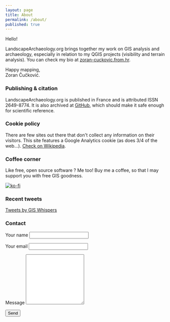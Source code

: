 ```yaml
---
layout: page
title: About
permalink: /about/
published: true
---
```

Hello!

LandscapeArchaeology.org brings together my work on GIS analysis and archaeology, especially in relation to my QGIS projects (visibility and terrain analysis). You can check my bio at [zoran-cuckovic.from.hr](http://zoran-cuckovic.from.hr).

Happy mapping,<br>
Zoran Čučković.

### Publishing & citation

LandscapeArchaeology.org is published in France and is attributed ISSN 2649-8774. It is also archived at [GitHub](https://github.com/zoran-cuckovic/LandscapeArchaeology.org), which should make it  safe enough for scientific reference. 

### Cookie policy

There are few sites out there that don't collect any information on their visitors. This site features a Google Analytics cookie (as does 3/4 of the web...). [Check on Wikipedia](https://en.wikipedia.org/wiki/Google_Analytics).  


### Coffee corner

Like free, open source software ? Me too! Buy me a coffee, so that I may support you with free GIS goodness.

[![ko-fi](https://www.ko-fi.com/img/githubbutton_sm.svg)](https://ko-fi.com/D1D41HYSW)

### Recent tweets 

<a class="twitter-timeline" data-height=800 data width=400 href="https://twitter.com/giswhisp?ref_src=twsrc%5Etfw">Tweets by GIS Whispers</a> <script async src="https://platform.twitter.com/widgets.js" charset="utf-8"></script>

### Contact
<div>
<form id="contact-form"  action="https://formspree.io/cuckovic.zoran@gmail.com" method="POST">
	 Your name <input type="text" name="name">
	<p>
	Your email <input type="email" name="_replyto">
	<p>
	Message	<textarea rows="10" name="body">
      </textarea>
	<p>
      <input type="submit" value="Send">

<!-- 
<form id="contactform" action="https://formspree.io/cuckovic.zoran@gmail.com" method="POST">
	<input type="text" name="name" placeholder="Your name ">
	<input type="email" name="_replyto" placeholder="Your email ">
	<input type="text" name="_gotcha" style="display:none" />
	<p>
	<textarea rows="2" name="message" placeholder="Your message"></textarea>
    <input type="submit" value="Send">
	<input type="hidden" name="_next" value="//mywebsite.com/thanks.html" />
</form>
https://webdesign.tutsplus.com/tutorials/quick-tip-add-a-formspree-form-to-your-static-sites--cms-23870 -->
